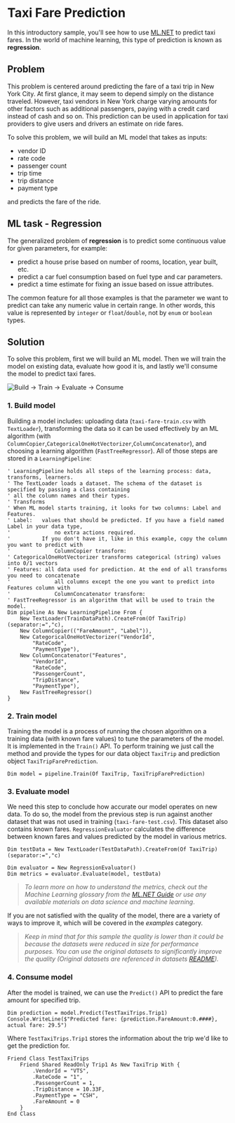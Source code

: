 # Taxi Fare Prediction
In this introductory sample, you'll see how to use [ML.NET](https://www.microsoft.com/net/learn/apps/machine-learning-and-ai/ml-dotnet) to predict taxi fares. In the world of machine learning, this type of prediction is known as **regression**.

## Problem
This problem is centered around predicting the fare of a taxi trip in New York City. At first glance, it may seem to depend simply on the distance traveled. However, taxi vendors in New York charge varying amounts for other factors such as additional passengers, paying with a credit card instead of cash and so on. This prediction can be used in application for taxi providers to give users and drivers an estimate on ride fares.

To solve this problem, we will build an ML model that takes as inputs: 
* vendor ID
* rate code
* passenger count
* trip time
* trip distance
* payment type

and predicts the fare of the ride.

## ML task - Regression
The generalized problem of **regression** is to predict some continuous value for given parameters, for example:
* predict a house prise based on number of rooms, location, year built, etc.
* predict a car fuel consumption based on fuel type and car parameters.
* predict a time estimate for fixing an issue based on issue attributes.

The common feature for all those examples is that the parameter we want to predict can take any numeric value in certain range. In other words, this value is represented by `integer` or `float`/`double`, not by `enum` or `boolean` types.

## Solution
To solve this problem, first we will build an ML model. Then we will train the model on existing data, evaluate how good it is, and lastly we'll consume the model to predict taxi fares.

![Build -> Train -> Evaluate -> Consume](https://github.com/dotnet/machinelearning-samples/raw/master/samples/getting-started/shared_content/modelpipeline.png)

### 1. Build model

Building a model includes: uploading data (`taxi-fare-train.csv` with `TextLoader`), transforming the data so it can be used effectively by an ML algorithm (with `ColumnCopier`,`CategoricalOneHotVectorizer`,`ColumnConcatenator`), and choosing a learning algorithm (`FastTreeRegressor`). All of those steps are stored in a `LearningPipeline`:
```VB
' LearningPipeline holds all steps of the learning process: data, transforms, learners.
' The TextLoader loads a dataset. The schema of the dataset is specified by passing a class containing
' all the column names and their types.
' Transforms
' When ML model starts training, it looks for two columns: Label and Features.
' Label:   values that should be predicted. If you have a field named Label in your data type,
'              no extra actions required.
'          If you don't have it, like in this example, copy the column you want to predict with
'              ColumnCopier transform:
' CategoricalOneHotVectorizer transforms categorical (string) values into 0/1 vectors
' Features: all data used for prediction. At the end of all transforms you need to concatenate
'              all columns except the one you want to predict into Features column with
'              ColumnConcatenator transform:
' FastTreeRegressor is an algorithm that will be used to train the model.
Dim pipeline As New LearningPipeline From {
    New TextLoader(TrainDataPath).CreateFrom(Of TaxiTrip)(separator:=","c),
    New ColumnCopier(("FareAmount", "Label")),
    New CategoricalOneHotVectorizer("VendorId",
        "RateCode",
        "PaymentType"),
    New ColumnConcatenator("Features",
        "VendorId",
        "RateCode",
        "PassengerCount",
        "TripDistance",
        "PaymentType"),
    New FastTreeRegressor()
}
```
### 2. Train model
Training the model is a process of running the chosen algorithm on a training data (with known fare values) to tune the parameters of the model. It is implemented in the `Train()` API. To perform training we just call the method and provide the types for our data object `TaxiTrip` and  prediction object `TaxiTripFarePrediction`.
```VB
Dim model = pipeline.Train(Of TaxiTrip, TaxiTripFarePrediction)
```
### 3. Evaluate model
We need this step to conclude how accurate our model operates on new data. To do so, the model from the previous step is run against another dataset that was not used in training (`taxi-fare-test.csv`). This dataset also contains known fares. `RegressionEvaluator` calculates the difference between known fares and values predicted by the model in various metrics.
```VB
Dim testData = New TextLoader(TestDataPath).CreateFrom(Of TaxiTrip)(separator:=","c)

Dim evaluator = New RegressionEvaluator()     
Dim metrics = evaluator.Evaluate(model, testData)
```
>*To learn more on how to understand the metrics, check out the Machine Learning glossary from the [ML.NET Guide](https://docs.microsoft.com/en-us/dotnet/machine-learning/) or use any available materials on data science and machine learning*.

If you are not satisfied with the quality of the model, there are a variety of ways to improve it, which will be covered in the *examples* category.

>*Keep in mind that for this sample the quality is lower than it could be because the datasets were reduced in size for performance purposes. You can use the original datasets to significantly improve the quality (Original datasets are referenced in datasets [README](../../../datasets/README.md)).*

### 4. Consume model
After the model is trained, we can use the `Predict()` API to predict the fare amount for specified trip. 

```VB
Dim prediction = model.Predict(TestTaxiTrips.Trip1)
Console.WriteLine($"Predicted fare: {prediction.FareAmount:0.####}, actual fare: 29.5")
```
Where `TestTaxiTrips.Trip1` stores the information about the trip we'd like to get the prediction for.

```VB
Friend Class TestTaxiTrips
    Friend Shared ReadOnly Trip1 As New TaxiTrip With {
        .VendorId = "VTS",
        .RateCode = "1",
        .PassengerCount = 1,
        .TripDistance = 10.33F,
        .PaymentType = "CSH",
        .FareAmount = 0
    }
End Class
```
